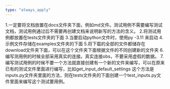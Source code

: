 ```yaml
---
type: "always_apply"
---
```


1.一定要将文档放置在docs文件夹下面，例如md文件。测试用例不需要编写测试文档，测试用例通过后不需要再创建文档来说明新写的方法的含义。
2.将测试用例都放置在tests文件夹的下面
3.当要启动python文件时，使用py -3.11 来启动
4.示例文件存储在examples文件夹的下面
5.将下载的全部的文件都储存在download文件夹下面，可以在这个文件夹下面根据文件的不同创建新的文件夹
6.编写测用例的时候全部采用真实的连接。真实连接obs，不要采用虚假的数据。
7.编写测试用例的时候不要一个方法就直接创建有一个新的文件来编写，可以在原来已有的测试文件里面进行编写，比如get_input_default_settings 这个方法是inputs.py文件夹里面的方法，则在tests文件夹的下面创建一个test_inputs.py文件里面来编写这个测试要用例。